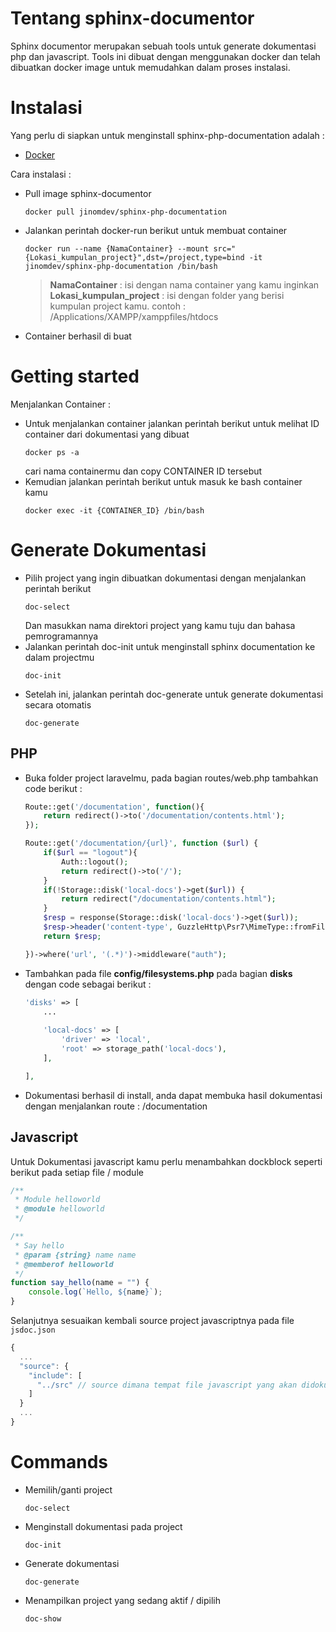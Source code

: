 # Tentang sphinx-documentor
Sphinx documentor merupakan sebuah tools untuk generate dokumentasi php dan javascript. Tools ini dibuat dengan menggunakan docker dan telah dibuatkan docker image untuk memudahkan dalam proses instalasi.

# Instalasi
Yang perlu di siapkan untuk menginstall sphinx-php-documentation adalah :
-   [Docker](https://docs.docker.com/get-docker/)

Cara instalasi :
- Pull image sphinx-documentor
    ```
    docker pull jinomdev/sphinx-php-documentation
    ```
- Jalankan perintah docker-run berikut untuk membuat container
    ```
    docker run --name {NamaContainer} --mount src="{Lokasi_kumpulan_project}",dst=/project,type=bind -it jinomdev/sphinx-php-documentation /bin/bash
    ```
    >**NamaContainer** : isi dengan nama container yang kamu inginkan \
    **Lokasi_kumpulan_project** : isi dengan folder yang berisi kumpulan project kamu. contoh : /Applications/XAMPP/xamppfiles/htdocs
-   Container berhasil di buat
 
# Getting started
Menjalankan Container :
-   Untuk menjalankan container jalankan perintah berikut untuk melihat ID container dari dokumentasi yang dibuat
    ```
    docker ps -a
    ```
    cari nama containermu dan copy CONTAINER ID tersebut
-   Kemudian jalankan perintah berikut untuk masuk ke bash container kamu
    ```
    docker exec -it {CONTAINER_ID} /bin/bash
    ```

# Generate Dokumentasi
-   Pilih project yang ingin dibuatkan dokumentasi dengan menjalankan perintah berikut
    ```
    doc-select
    ```
    Dan masukkan nama direktori project yang kamu tuju dan bahasa pemrogramannya
-   Jalankan perintah doc-init untuk menginstall sphinx documentation ke dalam projectmu
    ```
    doc-init
    ```
-   Setelah ini, jalankan perintah doc-generate untuk generate dokumentasi secara otomatis
    ```
    doc-generate
    ```

## PHP
-   Buka folder project laravelmu, pada bagian routes/web.php tambahkan code berikut :
    ```php
    Route::get('/documentation', function(){
        return redirect()->to('/documentation/contents.html');
    });

    Route::get('/documentation/{url}', function ($url) {
        if($url == "logout"){
            Auth::logout();
            return redirect()->to('/');
        }
        if(!Storage::disk('local-docs')->get($url)) {
            return redirect("/documentation/contents.html");
        }
        $resp = response(Storage::disk('local-docs')->get($url));
        $resp->header('content-type', GuzzleHttp\Psr7\MimeType::fromFilename($url));
        return $resp;   

    })->where('url', '(.*)')->middleware("auth");
    ```
-   Tambahkan pada file **config/filesystems.php** pada bagian **disks** dengan code sebagai berikut :
    ```php
    'disks' => [
        ...
       
        'local-docs' => [
            'driver' => 'local',
            'root' => storage_path('local-docs'),
        ],

    ],
    ```
-   Dokumentasi berhasil di install, anda dapat membuka hasil dokumentasi dengan menjalankan route : /documentation


## Javascript
Untuk Dokumentasi javascript kamu perlu menambahkan dockblock seperti berikut pada setiap file / module

```javascript
/**
 * Module helloworld
 * @module helloworld
 */

/**
 * Say hello
 * @param {string} name name
 * @memberof helloworld
 */
function say_hello(name = "") {
    console.log(`Hello, ${name}`);
}
```

Selanjutnya sesuaikan kembali source project javascriptnya pada file `jsdoc.json` 

```javascript
{
  ...
  "source": {
    "include": [
      "../src" // source dimana tempat file javascript yang akan didokumentasikan
    ]
  }
  ...
}

```

# Commands
-   Memilih/ganti project
    ```
    doc-select
    ```
-   Menginstall dokumentasi pada project
    ```
    doc-init
    ```
-   Generate dokumentasi
    ```
    doc-generate  
    ```
-   Menampilkan project yang sedang aktif / dipilih
    ```
    doc-show
    ```


